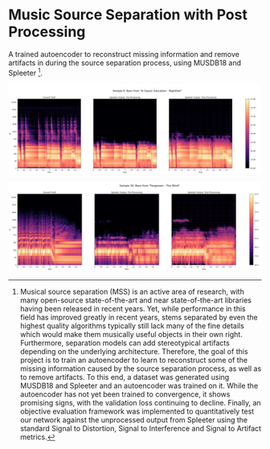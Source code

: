 # Music Source Separation with Post Processing

A trained autoencoder to reconstruct missing information and remove artifacts in during the source separation process, using MUSDB18 and Spleeter [^1].


![alt text](NightOwl.jpg)

![alt text](Fergessen.jpg)




[^1]: Musical source separation (MSS) is an active area of research, with many open-source state-of-the-art and near state-of-the-art libraries having been released in recent years. Yet, while performance in this field has improved greatly in recent years, stems separated by even the highest quality algorithms typically still lack many of the fine details which would make them musically useful objects in their own right. Furthermore, separation models can add stereotypical artifacts depending on the underlying architecture. Therefore, the goal of this project is to train an autoencoder to learn to reconstruct some of the missing information caused by the source separation process, as well as to remove artifacts. To this end, a dataset was generated using MUSDB18 and Spleeter and an autoencoder was trained on it. While the autoencoder has not yet been trained to convergence, it shows promising signs, with the validation loss continuing to decline. Finally, an objective evaluation framework was implemented to quantitatively test our network against the unprocessed output from Spleeter using the standard Signal to Distortion, Signal to Interference and Signal to Artifact metrics.
